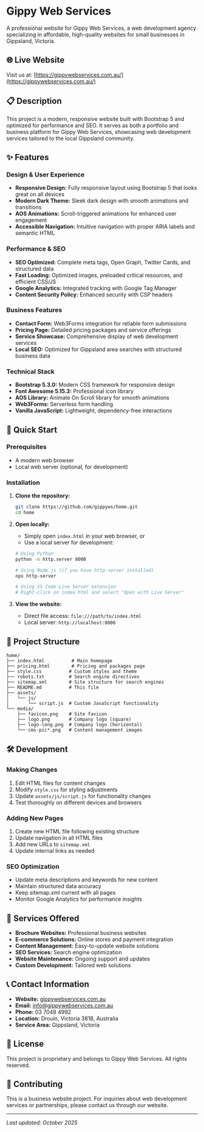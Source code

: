 # Gippy Web Services

A professional website for Gippy Web Services, a web development agency specializing in affordable, high-quality websites for small businesses in Gippsland, Victoria.

## 🌐 Live Website

Visit us at: [https://gippywebservices.com.au/](https://gippywebservices.com.au/)

## 📋 Description

This project is a modern, responsive website built with Bootstrap 5 and optimized for performance and SEO. It serves as both a portfolio and business platform for Gippy Web Services, showcasing web development services tailored to the local Gippsland community.

## ✨ Features

### Design & User Experience
*   **Responsive Design:** Fully responsive layout using Bootstrap 5 that looks great on all devices
*   **Modern Dark Theme:** Sleek dark design with smooth animations and transitions
*   **AOS Animations:** Scroll-triggered animations for enhanced user engagement
*   **Accessible Navigation:** Intuitive navigation with proper ARIA labels and semantic HTML

### Performance & SEO
*   **SEO Optimized:** Complete meta tags, Open Graph, Twitter Cards, and structured data
*   **Fast Loading:** Optimized images, preloaded critical resources, and efficient CSS/JS
*   **Google Analytics:** Integrated tracking with Google Tag Manager
*   **Content Security Policy:** Enhanced security with CSP headers

### Business Features
*   **Contact Form:** Web3Forms integration for reliable form submissions
*   **Pricing Page:** Detailed pricing packages and service offerings
*   **Service Showcase:** Comprehensive display of web development services
*   **Local SEO:** Optimized for Gippsland area searches with structured business data

### Technical Stack
*   **Bootstrap 5.3.0:** Modern CSS framework for responsive design
*   **Font Awesome 5.15.3:** Professional icon library
*   **AOS Library:** Animate On Scroll library for smooth animations
*   **Web3Forms:** Serverless form handling
*   **Vanilla JavaScript:** Lightweight, dependency-free interactions

## 🚀 Quick Start

### Prerequisites
- A modern web browser
- Local web server (optional, for development)

### Installation

1. **Clone the repository:**
   ```bash
   git clone https://github.com/gippyws/home.git
   cd home
   ```

2. **Open locally:**
   - Simply open `index.html` in your web browser, or
   - Use a local server for development:
   ```bash
   # Using Python
   python -m http.server 8000
   
   # Using Node.js (if you have http-server installed)
   npx http-server
   
   # Using VS Code Live Server extension
   # Right-click on index.html and select "Open with Live Server"
   ```

3. **View the website:**
   - Direct file access: `file:///path/to/index.html`
   - Local server: `http://localhost:8000`

## 📁 Project Structure

```
home/
├── index.html          # Main homepage
├── pricing.html        # Pricing and packages page
├── style.css          # Custom styles and theme
├── robots.txt         # Search engine directives
├── sitemap.xml        # Site structure for search engines
├── README.md          # This file
├── assets/
│   └── js/
│       └── script.js  # Custom JavaScript functionality
└── media/
    ├── favicon.png    # Site favicon
    ├── logo.png       # Company logo (square)
    ├── logo-long.png  # Company logo (horizontal)
    └── cms-pic*.png   # Content management images
```

## 🛠️ Development

### Making Changes
1. Edit HTML files for content changes
2. Modify `style.css` for styling adjustments
3. Update `assets/js/script.js` for functionality changes
4. Test thoroughly on different devices and browsers

### Adding New Pages
1. Create new HTML file following existing structure
2. Update navigation in all HTML files
3. Add new URLs to `sitemap.xml`
4. Update internal links as needed

### SEO Optimization
- Update meta descriptions and keywords for new content
- Maintain structured data accuracy
- Keep sitemap.xml current with all pages
- Monitor Google Analytics for performance insights

## 🌟 Services Offered

- **Brochure Websites:** Professional business websites
- **E-commerce Solutions:** Online stores and payment integration
- **Content Management:** Easy-to-update website solutions
- **SEO Services:** Search engine optimization
- **Website Maintenance:** Ongoing support and updates
- **Custom Development:** Tailored web solutions

## 📞 Contact Information

- **Website:** [gippywebservices.com.au](https://gippywebservices.com.au/)
- **Email:** info@gippywebservices.com.au
- **Phone:** 03 7048 4992
- **Location:** Drouin, Victoria 3818, Australia
- **Service Area:** Gippsland, Victoria

## 📄 License

This project is proprietary and belongs to Gippy Web Services. All rights reserved.

## 🤝 Contributing

This is a business website project. For inquiries about web development services or partnerships, please contact us through our website.

---

*Last updated: October 2025*
